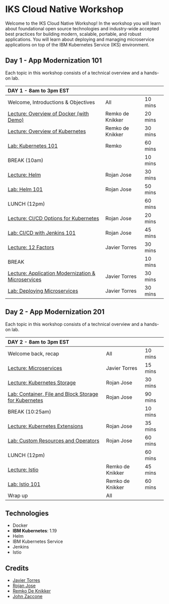 # IKS Cloud Native Workshop

Welcome to the IKS Cloud Native Workshop! In the workshop you will learn about foundational open source technologies and industry-wide accepted best practices for building modern, scalable, portable, and robust applications. You will learn about deploying and managing microservice applications on top of the IBM Kubernetes Service (IKS) environment.

## Day 1 - App Modernization 101

Each topic in this workshop consists of a technical overview and a hands-on lab.

| DAY 1 - 8am to 3pm EST  |  |  |
| :--- | :--- | :--- |
| Welcome, Introductions & Objectives | All | 10 mins |
| [Lecture: Overview of Docker (with Demo)](presentations/Overview-of-Containers.pdf)  | Remko de Knikker | 20 mins |
| [Lecture: Overview of Kubernetes](presentations/Overview-of-Kubernetes.pdf)  | Remko de Knikker | 30 mins |
| [Lab: Kubernetes 101](generatedContent/kube101/Lab0/README.md) | Remko | 60 mins |
| BREAK (10am) | | 10 mins |
| [Lecture: Helm](https://ibm.box.com/s/cluclg99642s5bgi6j2wixr37jg7nw96) | Rojan Jose | 30 mins |
| [Lab: Helm 101](generatedContent/helm101/Lab0/README.md) |  Rojan Jose | 50 mins |
| LUNCH (12pm) | | 60 mins |
| [Lecture: CI/CD Options for Kubernetes](https://ibm.box.com/s/m9m0c3uxp8detksw6ycbsff90wimj1nu) | Rojan Jose | 20 mins |
| [Lab: CI/CD with Jenkins 101](generatedContent/jenkins101/README.md) | Rojan Jose | 45 mins |
| [Lecture: 12 Factors](https://ibm.box.com/s/mhn0ff94xq0lwewfebgruxya44nmhm08) | Javier Torres | 30 mins |
| BREAK | | 10 mins |
| [Lecture: Application Modernization & Microservices](https://ibm.box.com/s/yundw794wuiyhil485s1eua9hfkujz0a) | Javier Torres | 30 mins |
| [Lab: Deploying Microservices](generatedContent/deploy-microservices/README.md) | Javier Torres | 30 mins |

## Day 2 - App Modernization 201

Each topic in this workshop consists of a technical overview and a hands-on lab.

| DAY 2 - 8am to 3pm EST  |  |  |
| :--- | :--- | :--- |
| Welcome back, recap | All | 10 mins |
| [Lecture: Microservices](https://ibm.box.com/s/juwyhpy4yt99ckvigd43140tlx3j53rb) | Javier Torres | 15 mins |
| [Lecture: Kubernetes Storage](https://ibm.box.com/s/c7r9vsfdqtev76p1nqvdvumnoc6cai7m) | Rojan Jose | 30 mins |
| [Lab: Container, File and Block Storage for Kubernetes](generatedContent/kubernetes-storage/README.md) | Rojan Jose | 90 mins |
| BREAK (10:25am) | | 10 mins |
| [Lecture: Kubernetes Extensions](https://ibm.box.com/s/c7r9vsfdqtev76p1nqvdvumnoc6cai7m) | Rojan Jose | 35 mins |
| [Lab: Custom Resources and Operators](generatedContent/kubernetes-operators/README.md) |  Rojan Jose | 60 mins |
| LUNCH (12pm) | | 60 mins |
| [Lecture: Istio](presentations/Overview-of-Istio.pdf) | Remko de Knikker | 45 mins |
| [Lab: Istio 101](generatedContent/istio101/README.md) | Remko de Knikker | 60 mins |
| Wrap up | All | |

## Technologies

* Docker
* **IBM Kubernetes**: 1.19
* Helm
* IBM Kubernetes Service
* Jenkins
* Istio

## Credits

* [Javier Torres](https://github.com/jrtorres)
* [Rojan Jose](https://github.com/rojanjose)
* [Remko De Knikker](https://github.com/remkohdev)
* [John Zaccone](https://github.com/jzaccone)
